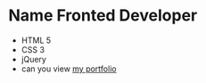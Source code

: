 # Name Fronted Developer
- HTML 5
- CSS 3
- jQuery
- can you view [my portfolio](https://farder34.github.io/name/)
